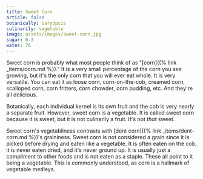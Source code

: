 ```yaml
---
title: Sweet Corn
article: false
botanically: caryopsis
culinarily: vegetable
image: assets/images/sweet-corn.jpg
sugar: 6.3
water: 76
---
```

Sweet corn is probably what most people think of as "[corn]({% link _items/corn.md %})." It is a very small percentage of the corn you see growing, but it's the only corn that you will ever eat whole. It is very versatile. You can eat it as loose corn, corn-on-the-cob, creamed corn, scalloped corn, corn fritters, corn chowder, corn pudding, etc. And they're all delicious.

Botanically, each individual kernel is its own fruit and the cob is very nearly a separate fruit. However, sweet corn is a vegetable. It is called sweet corn because it is sweet, but it is not culinarily a fruit. It's not *that* sweet.

Sweet corn's vegetabliness contrasts with [dent corn]({% link _items/dent-corn.md %})'s graininess. Sweet corn is not considered a grain since it is picked before drying and eaten like a vegetable. It is often eaten on the cob, it is never eaten dried, and it's never ground up. It is usually just a compliment to other foods and is not eaten as a staple. These all point to it being a vegetable. This is commonly understood, as corn is a hallmark of vegetable medleys.